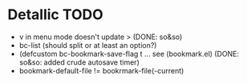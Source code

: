 # Detallic TODO

* v in menu mode doesn't update > (DONE: so&so)
* bc-list (should split or at least an option?)
* (defcustom bc-bookmark-save-flag t ... see (bookmark.el) (DONE: so&so: added crude autosave timer)
* bookmark-default-file != bookrmark-file(-current)

